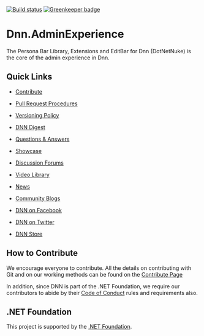 [![Build status](https://dev.azure.com/dotnet/DNN/_apis/build/status/Dnn.AdminExperience%20%5BCI%5D)](https://dotnet.visualstudio.com/DNN/_build/latest?definitionId=38) 
[![Greenkeeper badge](https://badges.greenkeeper.io/dnnsoftware/Dnn.AdminExperience.svg)](https://greenkeeper.io/)

# Dnn.AdminExperience

The Persona Bar Library, Extensions and EditBar for Dnn (DotNetNuke) is the core of the admin experience in Dnn. 


## Quick Links

* [Contribute](CONTRIBUTING.md)
* [Pull Request Procedures](.github/PULL_REQUEST_PROCESS.md)
* [Versioning Policy](.github/VERSIONING_POLICY.md)

* [DNN Digest](http://www.dnnsoftware.com/community/participate/subscribe-to-dnn-digest)
* [Questions & Answers](http://answers.dnnsoftware.com/)
* [Showcase](http://www.dnnsoftware.com/community/participate/community-showcase)
* [Discussion Forums](http://forums.dnnsoftware.com/)
* [Video Library](http://www.dnnsoftware.com/videos)
* [News](http://www.dnnsoftware.com/About/In-The-News/Press-Releases)
* [Community Blogs](http://www.dnnsoftware.com/community-blog)
* [DNN on Facebook](http://www.facebook.com/DNNsoftware)
* [DNN on Twitter](http://www.Twitter.com/DNN)
* [DNN Store](http://store.dnnsoftware.com/)



## How to Contribute

We encourage everyone to contribute.
All the details on contributing with Git and on our working methods can be found on the [Contribute Page](CONTRIBUTING.md)

In addition, since DNN is part of the .NET Foundation, we require our contributors to abide by their [Code of Conduct](https://www.dotnetfoundation.org/code-of-conduct) rules and requirements also.

## .NET Foundation

This project is supported by the [.NET Foundation](https://dotnetfoundation.org).
